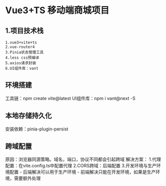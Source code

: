 # Vue3+TS 移动端商城项目
## 1.项目技术栈
    1.vue3+vite+ts
    2.vue-router4
    3.Pinia状态管理工具
    4.less css预编译
    5.axios请求封装
    6.UI组件库：vant


## 环境搭建
工具链：npm create vite@latest
UI组件库：npm i vant@next -S 

## 本地存储持久化
安装依赖：pinia-plugin-persist

## 跨域配置
原因：浏览器同源策略。域名，端口，协议不同都会引起跨域
解决方案：
1.代理配置：在vite.config.ts中配置代理
2.CORS跨域：后端配置
3.开发环境与生产环境配置
    - 后端解决可以用于生产环境
    - 前端解决只能在开发环境，如果是生产环境，需要额外处理